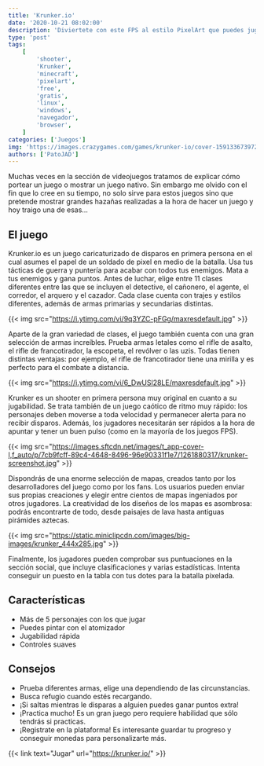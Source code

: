 ```yaml
---
title: 'Krunker.io'
date: '2020-10-21 08:02:00'
description: 'Diviertete con este FPS al estilo PixelArt que puedes jugarlo desde el navegador'
type: 'post'
tags:
    [
        'shooter',
        'Krunker',
        'minecraft',
        'pixelart',
        'free',
        'gratis',
        'linux',
        'windows',
        'navegador',
        'browser',
    ]
categories: ['Juegos']
img: 'https://images.crazygames.com/games/krunker-io/cover-1591336739727.png'
authors: ['PatoJAD']
---
```


Muchas veces en la sección de videojuegos tratamos de explicar cómo portear un juego o mostrar un juego nativo. Sin embargo me olvido con el fin que lo cree en su tiempo, no solo sirve para estos juegos sino que pretende mostrar grandes hazañas realizadas a la hora de hacer un juego y hoy traigo una de esas...

## El juego

Krunker.io es un juego caricaturizado de disparos en primera persona en el cual asumes el papel de un soldado de pixel en medio de la batalla. Usa tus tácticas de guerra y puntería para acabar con todos tus enemigos. Mata a tus enemigos y gana puntos.
Antes de luchar, elige entre 11 clases diferentes entre las que se incluyen el detective, el cañonero, el agente, el corredor, el arquero y el cazador. Cada clase cuenta con trajes y estilos diferentes, además de armas primarias y secundarias distintas.

{{< img src="https://i.ytimg.com/vi/9q3YZC-pFGg/maxresdefault.jpg" >}}

Aparte de la gran variedad de clases, el juego también cuenta con una gran selección de armas increíbles. Prueba armas letales como el rifle de asalto, el rifle de francotirador, la escopeta, el revólver o las uzis. Todas tienen distintas ventajas: por ejemplo, el rifle de francotirador tiene una mirilla y es perfecto para el combate a distancia.

{{< img src="https://i.ytimg.com/vi/6_DwUSl28LE/maxresdefault.jpg" >}}

Krunker es un shooter en primera persona muy original en cuanto a su jugabilidad. Se trata también de un juego caótico de ritmo muy rápido: los personajes deben moverse a toda velocidad y permanecer alerta para no recibir disparos. Además, los jugadores necesitarán ser rápidos a la hora de apuntar y tener un buen pulso (como en la mayoría de los juegos FPS).

{{< img src="https://images.sftcdn.net/images/t_app-cover-l,f_auto/p/7cb9fcff-89c4-4648-8496-96e90331f1e7/1261880317/krunker-screenshot.jpg" >}}

Dispondrás de una enorme selección de mapas, creados tanto por los desarrolladores del juego como por los fans. Los usuarios pueden enviar sus propias creaciones y elegir entre cientos de mapas ingeniados por otros jugadores. La creatividad de los diseños de los mapas es asombrosa: podrás encontrarte de todo, desde paisajes de lava hasta antiguas pirámides aztecas.

{{< img src="https://static.miniclipcdn.com/images/big-images/krunker_444x285.jpg" >}}

Finalmente, los jugadores pueden comprobar sus puntuaciones en la sección social, que incluye clasificaciones y varias estadísticas. Intenta conseguir un puesto en la tabla con tus dotes para la batalla pixelada.

## Características

-   Más de 5 personajes con los que jugar
-   Puedes pintar con el atomizador
-   Jugabilidad rápida
-   Controles suaves

## Consejos

-   Prueba diferentes armas, elige una dependiendo de las circunstancias.
-   Busca refugio cuando estés recargando.
-   ¡Si saltas mientras le disparas a alguien puedes ganar puntos extra!
-   ¡Practica mucho! Es un gran juego pero requiere habilidad que sólo tendrás si practicas.
-   ¡Registrate en la plataforma! Es interesante guardar tu progreso y conseguir monedas para personalizarte más.

{{< link text="Jugar" url="https://krunker.io/" >}}
